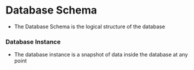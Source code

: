 # Database Schema
* The Database Schema is the logical structure of the database

### Database Instance
* The database instance is a snapshot of data inside the database at any point